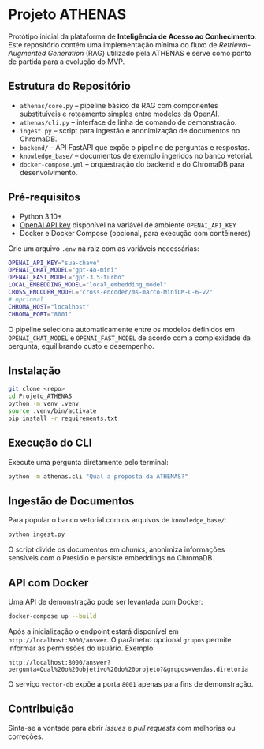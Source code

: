 # Projeto ATHENAS

Protótipo inicial da plataforma de **Inteligência de Acesso ao Conhecimento**. Este repositório contém uma implementação mínima do fluxo de *Retrieval-Augmented Generation* (RAG) utilizado pela ATHENAS e serve como ponto de partida para a evolução do MVP.

## Estrutura do Repositório

- `athenas/core.py` – pipeline básico de RAG com componentes substituíveis e
  roteamento simples entre modelos da OpenAI.
- `athenas/cli.py` – interface de linha de comando de demonstração.
- `ingest.py` – script para ingestão e anonimização de documentos no ChromaDB.
- `backend/` – API FastAPI que expõe o pipeline de perguntas e respostas.
- `knowledge_base/` – documentos de exemplo ingeridos no banco vetorial.
- `docker-compose.yml` – orquestração do backend e do ChromaDB para desenvolvimento.

## Pré-requisitos

- Python 3.10+
- [OpenAI API key](https://platform.openai.com/) disponível na variável de ambiente `OPENAI_API_KEY`
- Docker e Docker Compose (opcional, para execução com contêineres)

Crie um arquivo `.env` na raiz com as variáveis necessárias:

```bash
OPENAI_API_KEY="sua-chave"
OPENAI_CHAT_MODEL="gpt-4o-mini"
OPENAI_FAST_MODEL="gpt-3.5-turbo"
LOCAL_EMBEDDING_MODEL="local_embedding_model"
CROSS_ENCODER_MODEL="cross-encoder/ms-marco-MiniLM-L-6-v2"
# opcional
CHROMA_HOST="localhost"
CHROMA_PORT="8001"
```

O pipeline seleciona automaticamente entre os modelos definidos em
`OPENAI_CHAT_MODEL` e `OPENAI_FAST_MODEL` de acordo com a complexidade da
pergunta, equilibrando custo e desempenho.

## Instalação

```bash
git clone <repo>
cd Projeto_ATHENAS
python -m venv .venv
source .venv/bin/activate
pip install -r requirements.txt
```

## Execução do CLI

Execute uma pergunta diretamente pelo terminal:

```bash
python -m athenas.cli "Qual a proposta da ATHENAS?"
```

## Ingestão de Documentos

Para popular o banco vetorial com os arquivos de `knowledge_base/`:

```bash
python ingest.py
```

O script divide os documentos em *chunks*, anonimiza informações sensíveis com o Presidio e persiste embeddings no ChromaDB.

## API com Docker

Uma API de demonstração pode ser levantada com Docker:

```bash
docker-compose up --build
```

Após a inicialização o endpoint estará disponível em `http://localhost:8000/answer`. 
O parâmetro opcional `grupos` permite informar as permissões do usuário. Exemplo:

```
http://localhost:8000/answer?pergunta=Qual%20o%20objetivo%20do%20projeto?&grupos=vendas,diretoria
```

O serviço `vector-db` expõe a porta `8001` apenas para fins de demonstração.

## Contribuição

Sinta-se à vontade para abrir *issues* e *pull requests* com melhorias ou correções.
